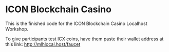 # ICON Blockchain Casino

This is the finished code for the ICON Blockchain Casino Localhost Workshop. 

To give participants test ICX coins, have them paste their wallet address at this link: http://mlhlocal.host/faucet
